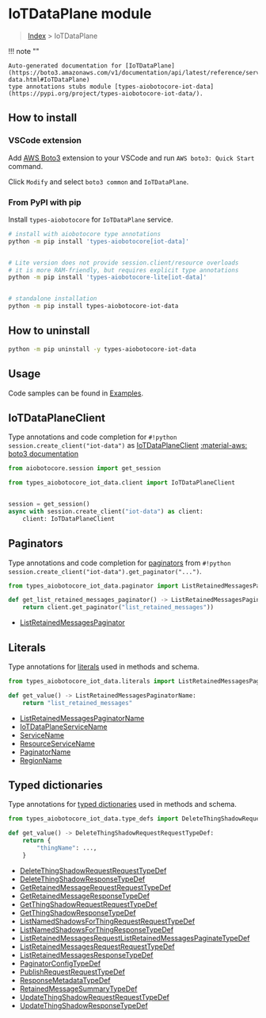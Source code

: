 # IoTDataPlane module

> [Index](../README.md) > IoTDataPlane


!!! note ""

    Auto-generated documentation for [IoTDataPlane](https://boto3.amazonaws.com/v1/documentation/api/latest/reference/services/iot-data.html#IoTDataPlane)
    type annotations stubs module [types-aiobotocore-iot-data](https://pypi.org/project/types-aiobotocore-iot-data/).

## How to install

### VSCode extension

Add [AWS Boto3](https://marketplace.visualstudio.com/items?itemName=Boto3typed.boto3-ide)
extension to your VSCode and run `AWS boto3: Quick Start` command.

Click `Modify` and select `boto3 common` and `IoTDataPlane`.

### From PyPI with pip

Install `types-aiobotocore` for `IoTDataPlane` service.

```bash
# install with aiobotocore type annotations
python -m pip install 'types-aiobotocore[iot-data]'


# Lite version does not provide session.client/resource overloads
# it is more RAM-friendly, but requires explicit type annotations
python -m pip install 'types-aiobotocore-lite[iot-data]'


# standalone installation
python -m pip install types-aiobotocore-iot-data
```



## How to uninstall

```bash
python -m pip uninstall -y types-aiobotocore-iot-data
```

## Usage

Code samples can be found in [Examples](./usage.md).

## IoTDataPlaneClient

Type annotations and code completion for  `#!python session.create_client("iot-data")` as [IoTDataPlaneClient](./client.md)
[:material-aws: boto3 documentation](https://boto3.amazonaws.com/v1/documentation/api/latest/reference/services/iot-data.html#IoTDataPlane.Client)

```python title="Usage example"
from aiobotocore.session import get_session

from types_aiobotocore_iot_data.client import IoTDataPlaneClient


session = get_session()
async with session.create_client("iot-data") as client:
    client: IoTDataPlaneClient
```


## Paginators

Type annotations and code completion for
[paginators](./paginators.md)
from `#!python session.create_client("iot-data").get_paginator("...")`.

```python title="Usage example"
from types_aiobotocore_iot_data.paginator import ListRetainedMessagesPaginator

def get_list_retained_messages_paginator() -> ListRetainedMessagesPaginator:
    return client.get_paginator("list_retained_messages"))
```

- [ListRetainedMessagesPaginator](./paginators.md#listretainedmessagespaginator)








## Literals

Type annotations for [literals](./literals.md) used in methods and schema.

```python title="Usage example"
from types_aiobotocore_iot_data.literals import ListRetainedMessagesPaginatorName

def get_value() -> ListRetainedMessagesPaginatorName:
    return "list_retained_messages"
```

- [ListRetainedMessagesPaginatorName](./literals.md#listretainedmessagespaginatorname)
- [IoTDataPlaneServiceName](./literals.md#iotdataplaneservicename)
- [ServiceName](./literals.md#servicename)
- [ResourceServiceName](./literals.md#resourceservicename)
- [PaginatorName](./literals.md#paginatorname)
- [RegionName](./literals.md#regionname)




## Typed dictionaries

Type annotations for [typed dictionaries](./type_defs.md) used in methods and schema.

```python title="Usage example"
from types_aiobotocore_iot_data.type_defs import DeleteThingShadowRequestRequestTypeDef

def get_value() -> DeleteThingShadowRequestRequestTypeDef:
    return {
        "thingName": ...,
    }
```

- [DeleteThingShadowRequestRequestTypeDef](./type_defs.md#deletethingshadowrequestrequesttypedef)
- [DeleteThingShadowResponseTypeDef](./type_defs.md#deletethingshadowresponsetypedef)
- [GetRetainedMessageRequestRequestTypeDef](./type_defs.md#getretainedmessagerequestrequesttypedef)
- [GetRetainedMessageResponseTypeDef](./type_defs.md#getretainedmessageresponsetypedef)
- [GetThingShadowRequestRequestTypeDef](./type_defs.md#getthingshadowrequestrequesttypedef)
- [GetThingShadowResponseTypeDef](./type_defs.md#getthingshadowresponsetypedef)
- [ListNamedShadowsForThingRequestRequestTypeDef](./type_defs.md#listnamedshadowsforthingrequestrequesttypedef)
- [ListNamedShadowsForThingResponseTypeDef](./type_defs.md#listnamedshadowsforthingresponsetypedef)
- [ListRetainedMessagesRequestListRetainedMessagesPaginateTypeDef](./type_defs.md#listretainedmessagesrequestlistretainedmessagespaginatetypedef)
- [ListRetainedMessagesRequestRequestTypeDef](./type_defs.md#listretainedmessagesrequestrequesttypedef)
- [ListRetainedMessagesResponseTypeDef](./type_defs.md#listretainedmessagesresponsetypedef)
- [PaginatorConfigTypeDef](./type_defs.md#paginatorconfigtypedef)
- [PublishRequestRequestTypeDef](./type_defs.md#publishrequestrequesttypedef)
- [ResponseMetadataTypeDef](./type_defs.md#responsemetadatatypedef)
- [RetainedMessageSummaryTypeDef](./type_defs.md#retainedmessagesummarytypedef)
- [UpdateThingShadowRequestRequestTypeDef](./type_defs.md#updatethingshadowrequestrequesttypedef)
- [UpdateThingShadowResponseTypeDef](./type_defs.md#updatethingshadowresponsetypedef)

